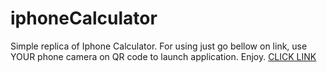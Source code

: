 # iphoneCalculator
Simple replica of Iphone Calculator. For using just go bellow on link, use YOUR phone camera on QR code to launch application.
Enjoy.
[CLICK LINK](https://expo.io/@alexysua/projects/iphoneCalculator)
